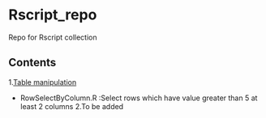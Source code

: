 # Rscript_repo
Repo for Rscript collection

## Contents
1.[Table manipulation](/Table_manipulation)
- RowSelectByColumn.R :Select rows which have value greater than 5 at least 2 columns
2.To be added
